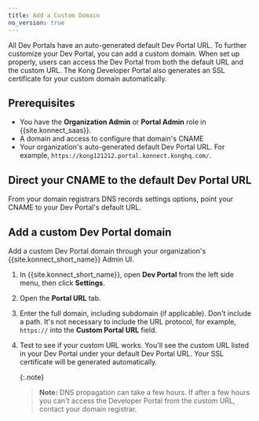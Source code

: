 ```yaml
---
title: Add a Custom Domain
no_version: true
---
```


All Dev Portals have an auto-generated default Dev Portal URL. To further customize your Dev Portal, you can add a custom domain. When set up properly, users can access the Dev Portal from both the default URL and the custom URL. The Kong Developer Portal also generates an SSL certificate for your custom domain automatically. 

## Prerequisites

* You have the **Organization Admin** or **Portal Admin** role in {{site.konnect_saas}}.
* A domain and access to configure that domain's CNAME
* Your organization's auto-generated default Dev Portal URL. For example, `https://kong121212.portal.konnect.konghq.com/`.

## Direct your CNAME to the default Dev Portal URL

From your domain registrars DNS records settings options, point your CNAME to your Dev Portal's default URL. 


## Add a custom Dev Portal domain

Add a custom Dev Portal domain through your organization's {{site.konnect_short_name}} Admin UI.

1. In {{site.konnect_short_name}}, open **Dev Portal** from the left side menu, then click **Settings**.

2. Open the **Portal URL** tab.

3. Enter the full domain, including subdomain (if applicable). Don't include a path. It's not necessary to include the URL protocol, for example, `https://` into the **Custom Portal URL** field.

4. Test to see if your custom URL works. You'll see the custom URL listed in your Dev Portal under your default Dev Portal URL. Your SSL certificate will be generated automatically. 

   {:.note}
   > **Note:** DNS propagation can take a few hours. If after a few hours you can't access the Developer Portal from the custom URL, contact your domain registrar. 
